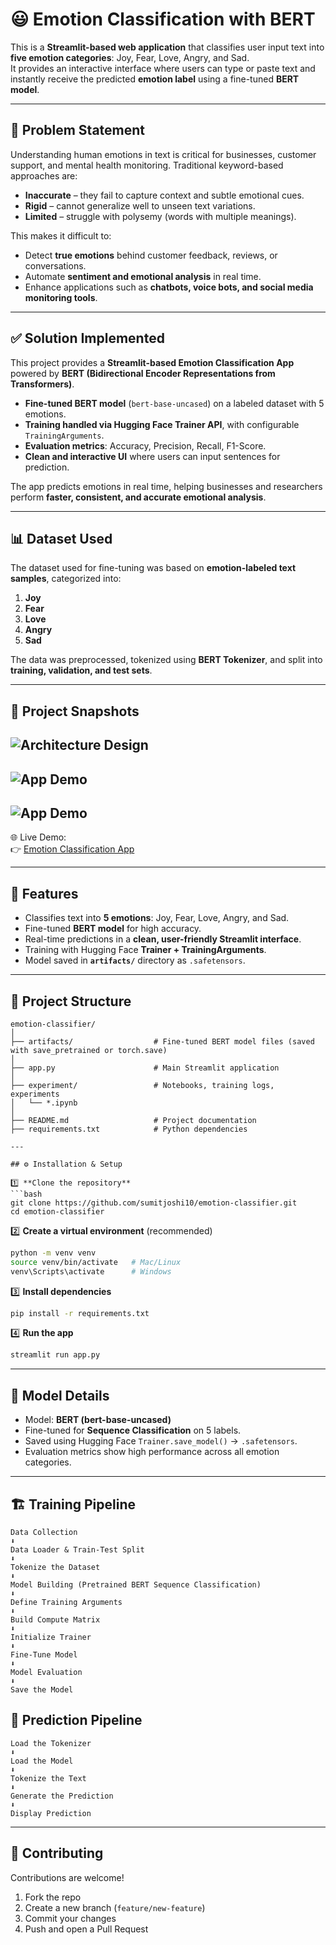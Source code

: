 # 😃 Emotion Classification with BERT

This is a **Streamlit-based web application** that classifies user input text into **five emotion categories**: Joy, Fear, Love, Angry, and Sad.  
It provides an interactive interface where users can type or paste text and instantly receive the predicted **emotion label** using a fine-tuned **BERT model**.  

---

## 🛑 Problem Statement

Understanding human emotions in text is critical for businesses, customer support, and mental health monitoring. Traditional keyword-based approaches are:  

- **Inaccurate** – they fail to capture context and subtle emotional cues.  
- **Rigid** – cannot generalize well to unseen text variations.  
- **Limited** – struggle with polysemy (words with multiple meanings).  

This makes it difficult to:  

- Detect **true emotions** behind customer feedback, reviews, or conversations.  
- Automate **sentiment and emotional analysis** in real time.  
- Enhance applications such as **chatbots, voice bots, and social media monitoring tools**.  

---

## ✅ Solution Implemented

This project provides a **Streamlit-based Emotion Classification App** powered by **BERT (Bidirectional Encoder Representations from Transformers)**.  

- **Fine-tuned BERT model** (`bert-base-uncased`) on a labeled dataset with 5 emotions.  
- **Training handled via Hugging Face Trainer API**, with configurable `TrainingArguments`.  
- **Evaluation metrics**: Accuracy, Precision, Recall, F1-Score.  
- **Clean and interactive UI** where users can input sentences for prediction.  

The app predicts emotions in real time, helping businesses and researchers perform **faster, consistent, and accurate emotional analysis**.  

---

## 📊 Dataset Used

The dataset used for fine-tuning was based on **emotion-labeled text samples**, categorized into:  

1. **Joy**  
2. **Fear**  
3. **Love**  
4. **Angry**  
5. **Sad**  

The data was preprocessed, tokenized using **BERT Tokenizer**, and split into **training, validation, and test sets**.  

---

## 📸 Project Snapshots

![Architecture Design](snapshot/Architecture_Picture.png)  
---
![App Demo](snapshot/App.png)  
---
![App Demo](snapshot/App2.png) 
---

🌐 Live Demo:  
👉 [Emotion Classification App](https://emotion-classifier.streamlit.app/)  

---

## 🚀 Features

- Classifies text into **5 emotions**: Joy, Fear, Love, Angry, and Sad.  
- Fine-tuned **BERT model** for high accuracy.  
- Real-time predictions in a **clean, user-friendly Streamlit interface**.  
- Training with Hugging Face **Trainer + TrainingArguments**.  
- Model saved in **`artifacts/`** directory as `.safetensors`.  

---

## 📂 Project Structure

```
emotion-classifier/
│
├── artifacts/                  # Fine-tuned BERT model files (saved with save_pretrained or torch.save)
│
├── app.py                      # Main Streamlit application
│
├── experiment/                 # Notebooks, training logs, experiments
│   └── *.ipynb
│
├── README.md                   # Project documentation
├── requirements.txt            # Python dependencies

---

## ⚙️ Installation & Setup

1️⃣ **Clone the repository**  
```bash
git clone https://github.com/sumitjoshi10/emotion-classifier.git
cd emotion-classifier
```  

2️⃣ **Create a virtual environment** (recommended)  
```bash
python -m venv venv
source venv/bin/activate   # Mac/Linux
venv\Scripts\activate      # Windows
```  

3️⃣ **Install dependencies**  
```bash
pip install -r requirements.txt
```  

4️⃣ **Run the app**  
```bash
streamlit run app.py
```  

---

## 🧠 Model Details

- Model: **BERT (bert-base-uncased)**  
- Fine-tuned for **Sequence Classification** on 5 labels.  
- Saved using Hugging Face `Trainer.save_model()` → `.safetensors`.  
- Evaluation metrics show high performance across all emotion categories.  

---


## 🏗️ Training Pipeline
```
Data Collection
⬇️
Data Loader & Train-Test Split
⬇️
Tokenize the Dataset
⬇️
Model Building (Pretrained BERT Sequence Classification)
⬇️
Define Training Arguments
⬇️
Build Compute Matrix
⬇️
Initialize Trainer
⬇️
Fine-Tune Model
⬇️
Model Evaluation
⬇️
Save the Model
```
## 🤖 Prediction Pipeline

```
Load the Tokenizer
⬇️
Load the Model
⬇️
Tokenize the Text
⬇️
Generate the Prediction
⬇️
Display Prediction
```

---

## 🤝 Contributing

Contributions are welcome!  

1. Fork the repo  
2. Create a new branch (`feature/new-feature`)  
3. Commit your changes  
4. Push and open a Pull Request  
